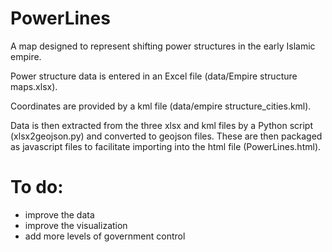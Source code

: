 # PowerLines
A map designed to represent shifting power structures in the early Islamic empire.

Power structure data is entered in an Excel file (data/Empire structure maps.xlsx). 

Coordinates are provided by a kml file (data/empire structure_cities.kml). 

Data is then extracted from the three xlsx and kml files by a Python script (xlsx2geojson.py) and converted to geojson files. These are then packaged as javascript files to facilitate importing into the html file (PowerLines.html).

# To do: 
* improve the data
* improve the visualization
* add more levels of government control
